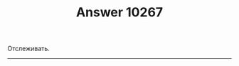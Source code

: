 ﻿---
title: "Answer 10267"
se.owner.user_id: 15479
se.owner.display_name: "Suvitruf - Andrei Apanasik"
se.owner.link: "https://ru.meta.stackoverflow.com/users/15479/suvitruf-andrei-apanasik"
se.answer_id: 10267
se.question_id: 10266
se.post_type: answer
se.score: 12
se.is_accepted: False
---
<p>Отслеживать.</p>

<hr>
